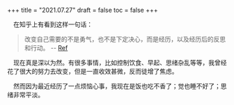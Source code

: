 +++
title = "2021.07.27"
draft = false
toc = false
+++

&emsp;在知乎上有看到这样一句话：

> 改变自己需要的不是勇气，也不是下定决心，而是经历，以及经历后的反思和行动。 -- [Ref](https://www.zhihu.com/question/47034512/answer/107157117)

&emsp;现在真是深以为然。有很多事情，比如控制饮食、早起、思绪杂乱等等，我曾经花了很大的努力去改变，但是一直收效甚微，反而徒增了焦虑。

&emsp;然而因为最近经历了一点烦恼心事，我现在是饭也吃不香了；觉也睡不好了；思绪非常平淡。
